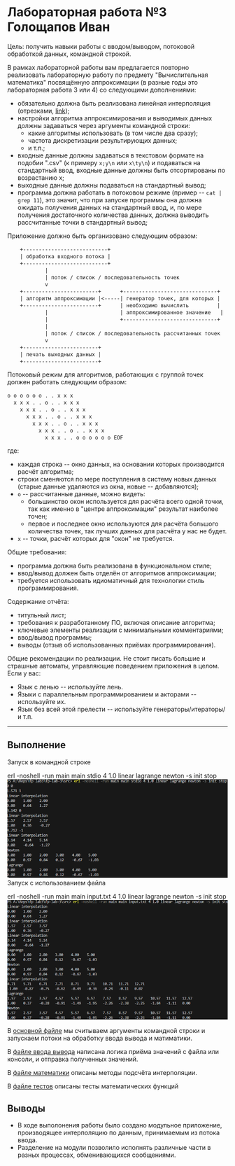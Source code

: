 # Лабораторная работа №3 Голощапов Иван

Цель: получить навыки работы с вводом/выводом, потоковой обработкой данных, командной строкой.

В рамках лабораторной работы вам предлагается повторно реализовать лабораторную работу по предмету "Вычислительная математика" посвящённую аппроксимации (в разные годы это лабораторная работа 3 или 4) со следующими дополнениями:

- обязательно должна быть реализована линейная интерполяция (отрезками, [link](https://en.wikipedia.org/wiki/Linear_interpolation));
- настройки алгоритма аппроксимирования и выводимых данных должны задаваться через аргументы командной строки:
   - какие алгоритмы использовать (в том числе два сразу);
   - частота дискретизации результирующих данных;
   - и т.п.;
- входные данные должны задаваться в текстовом формате на подобии ".csv" (к примеру `x;y\n` или `x\ty\n`) и подаваться на стандартный ввод, входные данные должны быть отсортированы по возрастанию x;
- выходные данные должны подаваться на стандартный вывод;
- программа должна работать в потоковом режиме (пример -- `cat | grep 11`), это значит, что при запуске программы она должна ожидать получения данных на стандартный ввод, и, по мере получения достаточного количества данных, должна выводить рассчитанные точки в стандартный вывод;

Приложение должно быть организовано следующим образом:

```text
    +---------------------------+
    | обработка входного потока |
    +---------------------------+
            |
            | поток / список / последовательность точек
            v
    +------------------------+      +------------------------------+
    | алгоритм аппроксимации |<-----| генератор точек, для которых |
    +------------------------+      | необходимо вычислить         |
            |                       | аппроксимированное значение   |
            |                       +------------------------------+
            |
            | поток / список / последовательность рассчитанных точек
            v
    +------------------------+
    | печать выходных данных |
    +------------------------+
```

Потоковый режим для алгоритмов, работающих с группой точек должен работать следующим образом:

```text
o o o o o o . . x x x
  x x x . . o . . x x x
    x x x . . o . . x x x
      x x x . . o . . x x x
        x x x . . o . . x x x
          x x x . . o . . x x x
            x x x . . o o o o o o EOF
```

где:

- каждая строка -- окно данных, на основании которых производится расчёт алгоритма;
- строки сменяются по мере поступления в систему новых данных (старые данные удаляются из окна, новые -- добавляются);
- `o` -- рассчитанные данные, можно видеть:
   - большинство окон используется для расчёта всего одной точки, так как именно в "центре аппроксимации" результат наиболее точен;
   - первое и последнее окно используются для расчёта большого количества точек, так лучших данных для расчёта у нас не будет.
- `x` -- точки, расчёт которых для "окон" не требуется.

Общие требования:

- программа должна быть реализована в функциональном стиле;
- ввод/вывод должен быть отделён от алгоритмов аппроксимации;
- требуется использовать идиоматичный для технологии стиль программирования.

Содержание отчёта:

- титульный лист;
- требования к разработанному ПО, включая описание алгоритма;
- ключевые элементы реализации с минимальными комментариями;
- ввод/вывод программы;
- выводы (отзыв об использованных приёмах программирования).

Общие рекомендации по реализации. Не стоит писать большие и страшные автоматы, управляющие поведением приложения в целом. Если у вас:

- Язык с ленью -- используйте лень.
- Языки с параллельным программированием и акторами -- используйте их.
- Язык без всей этой прелести -- используйте генераторы/итераторы/и т.п.


---

## Выполнение

Запуск в командной строке

erl -noshell -run main main stdio 4 1.0 linear lagrange newton -s init stop
![alt text](image.png)
Запуск с использованием файла

erl -noshell -run main main input.txt 4 1.0 linear lagrange newton -s init stop
![alt text](image-1.png)

В [основной файле](src/main.erl) мы считываем аргументы командной строки и запускаем потоки на обработку ввода вывода и матиматики.

В [файле ввода вывода](src/io_methods.erl) написана логика приёма значений с файла или консоли, и отправка полученных значений.

В [файле математики](src/math_methods.erl) описаны методы подсчёта интерполяции.

В [файле тестов](test/math_test.erl) описаны тесты математических функций

## Выводы

- В ходе выполонения работы было создано модульное приложение, производящее интерполяцию по данным, принимаемым из потока ввода.
- Разделение на модули позволило исполнять различные части в разных процессах, обменивающихся сообщениями.
